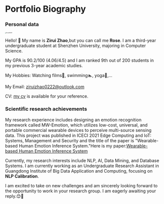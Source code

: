 # Portfolio Biography
### Personal data

<left><img src="https://user-images.githubusercontent.com/84455072/211841160-14552559-b059-4867-b562-c5624cccc257.jpeg" alt="WechatIMG961" style="zoom:20%;" /></left>

Hello! 👋  My name is **Zirui Zhao**,but you can call me **Rose**. I am a third-year undergraduate student at Shenzhen University, majoring in Computer Science.

My GPA is 90.2/100 (4.06/4.5) and I am ranked 9th out of 200 students in my previous 3-year academic studies.

My Hobbies: Watching films🎦, swimming🏊, yoga🧘,...

My Email: ziruizhao0222@outlook.com

CV: [my cv](https://github.com/zzr22222/zzr22222.github.io/blob/943664c7b934ccfd3a4d48b92cd73e3a150540b5/Zirui%20Zhao%20Resume.pdf) is available for your reference.
### Scientific research achievements

My research experience includes designing an emotion recognition framework called MW-Emotion, which utilizes low-cost, universal, and portable commercial wearable devices to perceive multi-source sensing data. This project was published in ICECI 2021 Edge Computing and IoT: Systems, Management and Security and the title of the paper is "Wearable-based Human Emotion Inference System."Here is my paper:[Wearable-based Human Emotion Inference System](https://link.springer.com/chapter/10.1007/978-3-031-04231-7_12)

Currently, my research interests include NLP, AI, Data Mining, and Database Systems. I am currently working as an Undergraduate Research Assistant in Guangdong Institute of Big Data Application and Computing, focusing on **NLP Calibration**.

I am excited to take on new challenges and am sincerely looking forward to the opportunity to work in your research group. I am eagerly awaiting your reply.😊🥳

